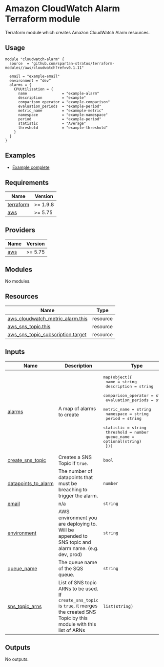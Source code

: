 <!-- BEGIN_TF_DOCS -->

# Amazon CloudWatch Alarm Terraform module
Terraform module which creates Amazon CloudWatch Alarm resources.

## Usage
```hcl
module "cloudwatch-alarm" {
  source  = "github.com/spartan-stratos/terraform-modules//aws/cloudwatch?ref=v0.1.11"

  email = "example-email"
  environment = "dev"
  alarms = {
    CPUUtilization = {
      name                = "example-alarm"
      description         = "example"
      comparison_operator = "example-comparison"
      evaluation_periods  = "example-period"
      metric_name         = "exammple-metric"
      namespace           = "example-namespace"
      period              = "example-period"
      statistic           = "Average"
      threshold           = "example-threshold"
    }
  }
}
```

## Examples
- [Example complete](./examples/complete/)

## Requirements

| Name | Version |
|------|---------|
| <a name="requirement_terraform"></a> [terraform](#requirement\_terraform) | >= 1.9.8 |
| <a name="requirement_aws"></a> [aws](#requirement\_aws) | >= 5.75 |

## Providers

| Name | Version |
|------|---------|
| <a name="provider_aws"></a> [aws](#provider\_aws) | >= 5.75 |

## Modules

No modules.

## Resources

| Name | Type |
|------|------|
| [aws_cloudwatch_metric_alarm.this](https://registry.terraform.io/providers/hashicorp/aws/latest/docs/resources/cloudwatch_metric_alarm) | resource |
| [aws_sns_topic.this](https://registry.terraform.io/providers/hashicorp/aws/latest/docs/resources/sns_topic) | resource |
| [aws_sns_topic_subscription.target](https://registry.terraform.io/providers/hashicorp/aws/latest/docs/resources/sns_topic_subscription) | resource |

## Inputs

| Name | Description | Type | Default | Required |
|------|-------------|------|---------|:--------:|
| <a name="input_alarms"></a> [alarms](#input\_alarms) | A map of alarms to create | <pre>map(object({<br/>    name                = string<br/>    description         = string<br/>    comparison_operator = string<br/>    evaluation_periods  = string<br/>    metric_name         = string<br/>    namespace           = string<br/>    period              = string<br/>    statistic           = string<br/>    threshold           = number<br/>    queue_name          = optional(string)<br/>  }))</pre> | n/a | yes |
| <a name="input_create_sns_topic"></a> [create\_sns\_topic](#input\_create\_sns\_topic) | Creates a SNS Topic if `true`. | `bool` | `true` | no |
| <a name="input_datapoints_to_alarm"></a> [datapoints\_to\_alarm](#input\_datapoints\_to\_alarm) | The number of datapoints that must be breaching to trigger the alarm. | `number` | `null` | no |
| <a name="input_email"></a> [email](#input\_email) | n/a | `string` | n/a | yes |
| <a name="input_environment"></a> [environment](#input\_environment) | AWS environment you are deploying to. Will be appended to SNS topic and alarm name. (e.g. dev, prod) | `string` | n/a | yes |
| <a name="input_queue_name"></a> [queue\_name](#input\_queue\_name) | The queue name of the SQS queue. | `string` | `null` | no |
| <a name="input_sns_topic_arns"></a> [sns\_topic\_arns](#input\_sns\_topic\_arns) | List of SNS topic ARNs to be used. If `create_sns_topic` is `true`, it merges the created SNS Topic by this module with this list of ARNs | `list(string)` | `[]` | no |

## Outputs

No outputs.
<!-- END_TF_DOCS -->